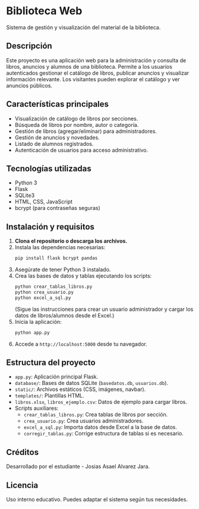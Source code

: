 # Biblioteca Web

Sistema de gestión y visualización del material de la biblioteca.

## Descripción
Este proyecto es una aplicación web para la administración y consulta de libros, anuncios y alumnos de una biblioteca. Permite a los usuarios autenticados gestionar el catálogo de libros, publicar anuncios y visualizar información relevante. Los visitantes pueden explorar el catálogo y ver anuncios públicos.

## Características principales
- Visualización de catálogo de libros por secciones.
- Búsqueda de libros por nombre, autor o categoría.
- Gestión de libros (agregar/eliminar) para administradores.
- Gestión de anuncios y novedades.
- Listado de alumnos registrados.
- Autenticación de usuarios para acceso administrativo.

## Tecnologías utilizadas
- Python 3
- Flask
- SQLite3
- HTML, CSS, JavaScript
- bcrypt (para contraseñas seguras)

## Instalación y requisitos
1. **Clona el repositorio o descarga los archivos.**
2. Instala las dependencias necesarias:
   ```bash
   pip install flask bcrypt pandas
   ```
3. Asegúrate de tener Python 3 instalado.
4. Crea las bases de datos y tablas ejecutando los scripts:
   ```bash
   python crear_tablas_libros.py
   python crea_usuario.py
   python excel_a_sql.py
   ```
   (Sigue las instrucciones para crear un usuario administrador y cargar los datos de libros/alumnos desde el Excel.)
5. Inicia la aplicación:
   ```bash
   python app.py
   ```
6. Accede a `http://localhost:5000` desde tu navegador.

## Estructura del proyecto
- `app.py`: Aplicación principal Flask.
- `database/`: Bases de datos SQLite (`basedatos.db`, `usuarios.db`).
- `static/`: Archivos estáticos (CSS, imágenes, navbar).
- `templates/`: Plantillas HTML.
- `libros.xlsx`, `libros_ejemplo.csv`: Datos de ejemplo para cargar libros.
- Scripts auxiliares:
  - `crear_tablas_libros.py`: Crea tablas de libros por sección.
  - `crea_usuario.py`: Crea usuarios administradores.
  - `excel_a_sql.py`: Importa datos desde Excel a la base de datos.
  - `corregir_tablas.py`: Corrige estructura de tablas si es necesario.

## Créditos
Desarrollado por el estudiante - Josias Asael Alvarez Jara.

## Licencia
Uso interno educativo. Puedes adaptar el sistema según tus necesidades.
